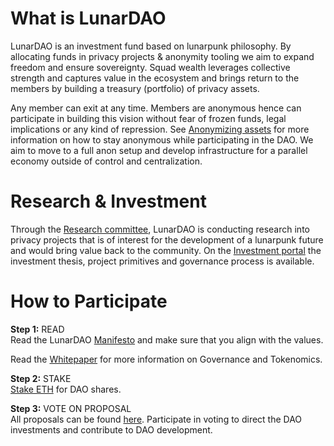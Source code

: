 # What is LunarDAO

LunarDAO is an investment fund based on lunarpunk philosophy. By allocating funds in privacy projects & anonymity tooling we aim to expand freedom and ensure sovereignty. Squad wealth leverages collective strength and captures value in the ecosystem and brings return to the members by building a treasury (portfolio) of privacy assets. 

Any member can exit at any time. Members are anonymous hence can participate in building this vision without fear of frozen funds, legal implications or any kind of repression. See [Anonymizing assets](https://wiki.lunardao.net/anonymizing_assets.html) for more information on how to stay anonymous while participating in the DAO. We aim to move to a full anon setup and develop infrastructure for a parallel economy outside of control and centralization. 


# Research & Investment

Through the [Research committee](https://github.com/lunardao/dao#research), LunarDAO is conducting research into privacy projects that is of interest for the development of a lunarpunk future and would bring value back to the community. On the [Investment portal](https://github.com/lunardao/research/tree/master/investment_portal#lunardao-investment-portal) the investment thesis, project primitives and governance process is available.

# How to Participate

**Step 1:** READ  
Read the LunarDAO [Manifesto](https://wiki.lunardao.net/manifesto.html) and make sure that you align with the values.  

Read the [Whitepaper](https://github.com/lunardao/dao) for more information on Governance and Tokenomics.

**Step 2:** STAKE  
[Stake ETH]() for DAO shares.

**Step 3:** VOTE ON PROPOSAL  
All proposals can be found [here](). Participate in voting to direct the DAO investments and contribute to DAO development.


